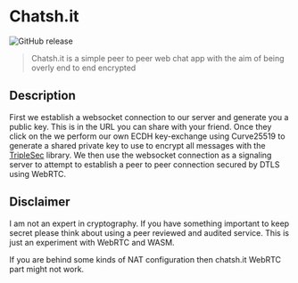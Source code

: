 # Chatsh.it

![GitHub release](https://img.shields.io/github/release/shitty-inc/chatsh.it.svg)

> Chatsh.it is a simple peer to peer web chat app with the aim of being overly end to end encrypted

## Description

First we establish a websocket connection to our server and generate you a public key. This is in the URL you can share with your friend. Once they click on the we perform our own ECDH key-exchange using Curve25519 to generate a shared private key to use to encrypt all messages with the [TripleSec](https://github.com/keybase/go-triplesec) library. We then use the websocket connection as a signaling server to attempt to establish a peer to peer connection secured by DTLS using WebRTC.

## Disclaimer

I am not an expert in cryptography. If you have something important to keep secret please think about using a peer reviewed and audited service. This is just an experiment with WebRTC and WASM.

If you are behind some kinds of NAT configuration then chatsh.it WebRTC part might not work.
